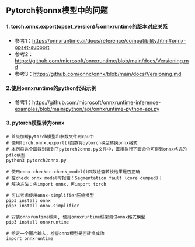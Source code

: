 
## Pytorch转onnx模型中的问题

#### 1. torch.onnx.export(opset_version)与onnxruntime的版本对应关系

+ 参考1：https://onnxruntime.ai/docs/reference/compatibility.html#onnx-opset-support
+ 参考2：https://github.com/microsoft/onnxruntime/blob/main/docs/Versioning.md
+ 参考3：https://github.com/onnx/onnx/blob/main/docs/Versioning.md

#### 2.使用onnxruntime的python代码示例
+ 参考1：https://github.com/microsoft/onnxruntime-inference-examples/blob/main/python/api/onnxruntime-python-api.py

#### 3. pytorch模型转为onnx
```shell
# 首先加载pytorch模型和参数文件到cpu中
# 使用torch.onnx.export()函数将pytorch模型转换onnx格式
# 本例将这个函数封装到了pytorch2onnx.py文件中，直接执行下面命令可得到onnx格式的pfld模型
python3 pytorch2onnx.py

# 使用onnx.checker.check_model()函数检查转换结果是否正确
# 在check onnx model时报错：Segmentation fault (core dumped)； 
# 解决方法：先import onnx，再import torch

# 可以考虑使用onnx-simplifier压缩模型
pip3 install onnx
pip3 install onnx-simplifier

# 安装onnxruntime框架, 使用onnxruntime框架测试onnx格式模型
pip3 install onnxruntime

# 给定一个图片输入，检查onnx模型是否转换成功
import onnxruntime
```
